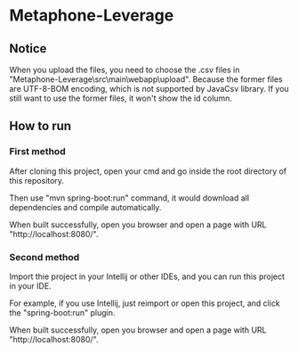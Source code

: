 # Metaphone-Leverage

## Notice
When you upload the files, you need to choose the .csv files in "Metaphone-Leverage\src\main\webapp\upload". Because the former files are UTF-8-BOM encoding, which is not supported by JavaCsv library. If you still want to use the former files, it won't show the id column. 


## How to run
### First method
After cloning this project, open your cmd and go inside the root directory of this repository. 

Then use "mvn spring-boot:run" command, it would download all dependencies and compile automatically.

When built successfully, open you browser and open a page with URL "http://localhost:8080/".

### Second method
Import thie project in your Intellij or other IDEs, and you can run this project in your IDE. 

For example, if you use Intellij, just reimport or open this project, and click the "spring-boot:run" plugin.

When built successfully, open you browser and open a page with URL "http://localhost:8080/".
